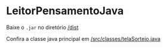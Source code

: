 # LeitorPensamentoJava
Baixe o <code>.jar</code> no diretório <a href="https://github.com/sydrack1/LeitorPensamentoJava/tree/master/dist">/dist </a><br/>

Confira a classe java principal em <a href="https://github.com/sydrack1/LeitorPensamentoJava/blob/master/src/classes/telaSorteio.java">
/src/classes/telaSorteio.java </a>
